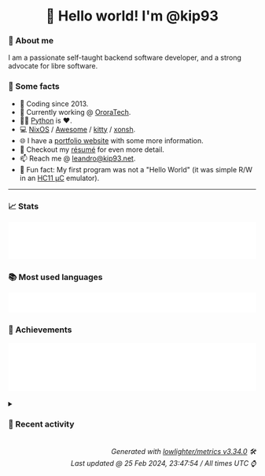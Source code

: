 <!-- README template, populated using this action:
     https://github.com/kip93/kip93/blob/main/.github/workflows/readme.yml. -->

<h1 align="center">👋 Hello world! I'm @kip93</h1> <!-- LOGIN => username -->

### 👤 About me

I am a passionate self-taught backend software developer, and a strong advocate for libre software.


### 💬 Some facts

* 📅 Coding since 2013.
* 💼 Currently working @ [OroraTech](https://ororatech.com/).
* 👨‍💻 [Python](https://github.com/search?q=user%3Akip93&l=python) is ❤️. <!-- LOGIN => username -->
* 💻 [NixOS](https://github.com/NixOS/) /
     [Awesome](https://github.com/awesomeWM/) /
     [kitty](https://github.com/kovidgoyal/kitty/) /
     [xonsh](https://github.com/xonsh/).
* 🌐 I have a [portfolio website](https://kip93.net/) with some more information.
* 📝 Checkout my [résumé](https://kip93.net/resume/) for even more detail.
* 📫 Reach me @ [leandro@kip93.net](mailto:leandro@kip93.net).
* 🎲 Fun fact: My first program was not a "Hello World" (it was simple R/W in an [HC11 µC](https://en.wikipedia.org/wiki/68HC11) emulator).


-----------------------------------------------------------------------------------------------------------------------


### 📈 Stats

![](./stats.svg)


### 📚 Most used languages <!-- by percentage, in decreasing order -->

![](./languages.svg)


### 🏅 Achievements

![](./achievements.svg)


<details> <!-- Last activity -->
<!-- Almost verbatim copy of https://github.com/lowlighter/metrics/blob/latest/source/templates/markdown/partials/activity.ejs, but restructured to be foldable. -->
<summary><h3>📰 Recent activity</h3></summary>

* 🌟 Starred [polygon/nix-buildproxy](https://github.com/polygon/nix-buildproxy)
  * *On 25 Feb 2024, 13:52:44*
* ➡️ Pushed 1 commit in [kip93/nixplusplus](https://github.com/kip93/nixplusplus) on branch `develop`
  * [#afe49be](https://github.com/kip93/nixplusplus/commit/afe49be) Add new example in hydra schema
  * *On 24 Feb 2024, 22:02:28*
* ⏺️ Created new branch netdata in [kip93/nixplusplus](https://github.com/kip93/nixplusplus)
  * *On 24 Feb 2024, 22:02:27*
* ➡️ Pushed 2 commits in [kip93/flakestry-publish](https://github.com/kip93/flakestry-publish) on branch `main`
  * [#fd80e4c](https://github.com/kip93/flakestry-publish/commit/fd80e4c) Merge pull request #2 from kip93/feature/non-tags

Add support for non-tagged publishing
  * [#94209b7](https://github.com/kip93/flakestry-publish/commit/94209b7) Add support for non-tagged publishing
  * *On 24 Feb 2024, 20:24:02*
</details>


<h6 align="right"><em>
    Generated with <a href="https://github.com/lowlighter/metrics/tree/latest/">lowlighter/metrics v3.34.0</a> 🛠️<br> <!-- VERSION => MAJOR.minor.patch -->
    Last updated @ 25 Feb 2024, 23:47:54 / All times UTC ⌚ <!-- meta.generated => DD/MM/YYYY, hh:mm -->
</em></h6>
